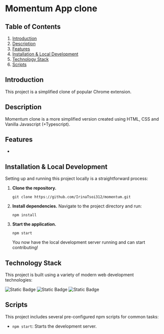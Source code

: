 # Momentum App clone


## Table of Contents

1. [Introduction](#introduction)
2. [Description](#description)
3. [Features](#features)
4. [Installation & Local Development](#installation)
5. [Technology Stack](#technology-stack)
6. [Scripts](#scripts)


## Introduction

This project is a simplified clone of popular Chrome extension. 


## Description

Momentum clone is a more simplified version created using HTML, CSS and Vanilla Javascript (+Typescript). 


## Features

-   


## Installation & Local Development

Setting up and running this project locally is a straightforward process:

1. **Clone the repository.**
    ```
    git clone https://github.com/IrinaTsoi312/momentum.git
    ```
2. **Install dependencies.**
   Navigate to the project directory and run:

    ```
    npm install
    ```

3. **Start the application.**
    ```
    npm start
    ```
    You now have the local development server running and can start contributing!


## Technology Stack

This project is built using a variety of modern web development technologies:

![Static Badge](https://img.shields.io/badge/HTML-maker?color=%23f07e33)
![Static Badge](https://img.shields.io/badge/CSS%2FSASS-maker?color=%23eb13aa)
![Static Badge](https://img.shields.io/badge/Javascript-maker?color=%231580fc)


## Scripts

This project includes several pre-configured npm scripts for common tasks:

-   `npm start`: Starts the development server.
